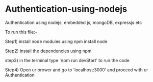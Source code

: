 # Authentication-using-nodejs
Authentication using nodejs, embedded js, mongoDB, expressjs etc

To run this file:-

Step1) install node modules using npm install node

Step2) install the dependencies using npm

step3) in the terminal type 'npm run devStart' to run the code

Step4) Open ur brower and go to 'localhost:3000' and proceed with ur Authentication
